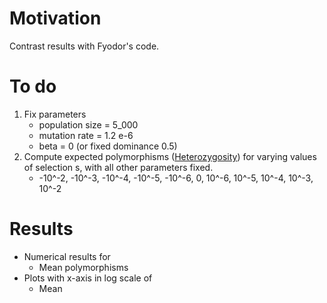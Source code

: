 # Motivation
Contrast results with Fyodor's code.
# To do
1. Fix parameters
   - population size = 5_000
   - mutation rate = 1.2 e-6
   - beta = 0 (or fixed dominance 0.5)
2. Compute expected polymorphisms ([Heterozygosity](file:///C:/Users/rsaonaur/projects/sandpiper/target/doc/sandpiper/struct.Heterozygosity.html)) for varying values of selection s, with all other parameters fixed. 
   - -10^-2, -10^-3, -10^-4, -10^-5, -10^-6, 0, 10^-6, 10^-5, 10^-4, 10^-3, 10^-2

# Results

- Numerical results for
  - Mean polymorphisms
- Plots with x-axis in log scale of 
  - Mean